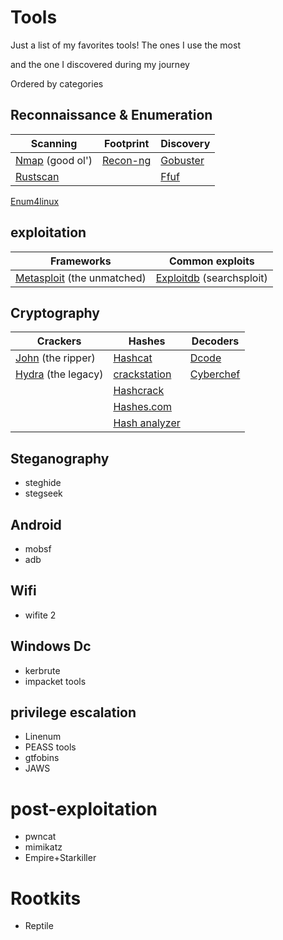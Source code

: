 # Tools

Just a list of my favorites tools! The ones I use the most 

and the one I discovered during my journey

Ordered by categories

## Reconnaissance & Enumeration 

| Scanning                                         |  Footprint                                             | Discovery
| --------                                         |  ---------                                             | ---------
| [Nmap](https://nmap.org/) (good ol')             | [Recon-ng](https://github.com/lanmaster53/recon-ng)    | [Gobuster](https://github.com/OJ/gobuster) 
| [Rustscan](https://github.com/RustScan/RustScan) |                                                        | [Ffuf](https://github.com/ffuf/ffuf)


[Enum4linux](https://www.kali.org/tools/enum4linux/)



## exploitation

| Frameworks                                                  | Common exploits
| ----------                                                  | ---------------
| [Metasploit](https://www.metasploit.com/) (the unmatched)   | [Exploitdb](https://www.metasploit.com/) (searchsploit)




## Cryptography

| Crackers                                                  | Hashes                                                      | Decoders
| --------                                                  | --------------                                              | ---------
| [John](https://www.kali.org/tools/john/) (the ripper)     | [Hashcat](https://hashcat.net/hashcat/)                     | [Dcode](https://www.dcode.fr/)
| [Hydra](https://www.kali.org/tools/hydra/) (the legacy)   | [crackstation](https://crackstation.net/)                   | [Cyberchef](https://gchq.github.io/CyberChef/)                             
|                                                           | [Hashcrack](https://hashcrack.com/)                         | 
|                                                           | [Hashes.com](https://hashes.com/en/decrypt/hash)            |
|                                                           | [Hash analyzer](https://www.tunnelsup.com/hash-analyzer/)   |



## Steganography

- steghide
- stegseek

## Android

- mobsf
- adb

## Wifi

- wifite 2

## Windows Dc

- kerbrute
- impacket tools


## privilege escalation

- Linenum
- PEASS tools
- gtfobins
- JAWS


# post-exploitation
- pwncat
- mimikatz
- Empire+Starkiller

# Rootkits
- Reptile
